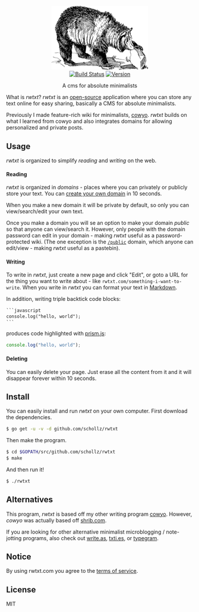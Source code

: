 
<p align="center">
<img
    src="/static/img/logo.png"
    width="260" border="0" alt="rwtxt">
<br>
<a href="https://travis-ci.org/schollz/rwtxt"><img
src="https://img.shields.io/travis/schollz/rwtxt.svg?style=flat-square"
alt="Build Status"></a> <a
href="https://github.com/schollz/rwtxt/releases/latest"><img
src="https://img.shields.io/badge/version-1.0.0-brightgreen.svg?style=flat-square"
alt="Version"></a> </p>

<p align="center">A cms for absolute minimalists</a></p>

What is *rwtxt*? *rwtxt* is an [open-source](https://github.com/schollz/rwtxt) application where you can store any text online for easy sharing, basically a CMS for absolute minimalists.

Previously I made feature-rich wiki for minimalists, [cowyo](https://cowyo.com). *rwtxt* builds on what I learned from cowyo and also integrates domains for allowing personalized and private posts.

## Usage 

*rwtxt* is organized to simplify *reading* and *writing* on the web.


#### Reading

*rwtxt* is organized in *domains* - places where you can privately or publicly store your text. You can [create your own domain](/public) in 10 seconds.

When you make a new domain it will be private by default, so only you can view/search/edit your own text. 

Once you make a domain you will se an option to make your domain *public* so that anyone can view/search it. However, only people with the domain password can edit in your domain - making *rwtxt* useful as a password-protected wiki. (The one exception is the [`/public`](/public) domain, which anyone can edit/view - making *rwtxt* useful as a pastebin).


####  Writing

To write in *rwtxt*, just create a new page and click "Edit", or goto a URL for the thing you want to write about - like `rwtxt.com/something-i-want-to-write`. When you write in *rwtxt* you can format your text in [Markdown](https://guides.github.com/features/mastering-markdown/).

In addition, writing triple backtick code blocks:


    ```javascript
    console.log("hello, world");
    ```

produces code highlighted with [prism.js](https://prismjs.com/):

```javascript
console.log("hello, world");
```

####  Deleting

You can easily delete your page. Just erase all the content from it and it will disappear forever within 10 seconds.

## Install

You can easily install and run *rwtxt* on your own computer. First download the dependencies.

```bash
$ go get -u -v -d github.com/schollz/rwtxt
```

Then make the program.

```bash
$ cd $GOPATH/src/github.com/schollz/rwtxt
$ make
```

And then run it!

```bash
$ ./rwtxt
```

## Alternatives

This program, *rwtxt* is based off my other writing program [cowyo](https://cowyo.com). However, *cowyo* was actually based off [shrib.com](https://shrib.com). 

If you are looking for other alternative minimalist microblogging / note-jotting programs, also check out [write.as](https://write.as/), [txti.es](http://txti.es/), or [typegram](https://en.tgr.am/).


## Notice

By using rwtxt.com you agree to the [terms of service](https://rwtxt.com/rwtxt/terms-of-service).

## License

MIT